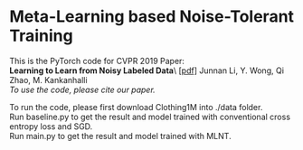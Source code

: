 # Meta-Learning based Noise-Tolerant Training

This is the PyTorch code for CVPR 2019 Paper:\
**Learning to Learn from Noisy Labeled Data**\ <a href="https://arxiv.org/pdf/1812.05214.pdf">[pdf]</a>
Junnan Li, Y. Wong, Qi Zhao, M. Kankanhalli \
<i>To use the code, please cite our paper.</i>

To run the code, please first download Clothing1M into ./data folder. \
Run baseline.py to get the result and model trained with conventional cross entropy loss and SGD.\
Run main.py to get the result and model trained with MLNT.
